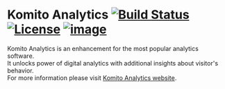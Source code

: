 # Komito Analytics [![Build Status](https://api.travis-ci.org/Datamart/Komito.svg?branch=master)](http://travis-ci.org/Datamart/Komito) [![License](http://img.shields.io/:license-apache-blue.svg)](http://www.apache.org/licenses/LICENSE-2.0.html) [![image](https://img.shields.io/github/contributors/Datamart/Komito-CDN.svg)](https://github.com/Datamart/Komito-CDN/graphs/contributors) 
Komito Analytics is an enhancement for the most popular analytics software.<br>
It unlocks power of digital analytics with additional insights about visitor's behavior.<br>
For more information please visit [Komito Analytics website](https://komito.net).
